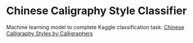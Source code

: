 # Chinese Caligraphy Style Classifier

Machine learning model to complete Kaggle classification task:
[Chinese Calligraphy Styles by Calligraphers](https://www.kaggle.com/yuanhaowang486/chinese-calligraphy-styles-by-calligraphers)

